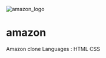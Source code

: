 ![amazon_logo](https://github.com/user-attachments/assets/9b113108-fc30-4150-bdf4-2d0b265f8d0d)
# amazon
Amazon clone
Languages : HTML CSS
